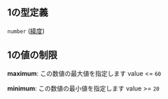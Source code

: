 ## 1の型定義

`number` ([緯度](line_detail-properties-登録駅リスト-駅オブジェクト路線登録-properties-ボロノイ範囲-properties-geometrypolygonlinestring-oneof-geometrylinestring-properties-linestringの座標リスト-座標点-items-緯度.md))

## 1の値の制限

**maximum**: この数値の最大値を指定します value <= `60`

**minimum**: この数値の最小値を指定します value >= `20`
